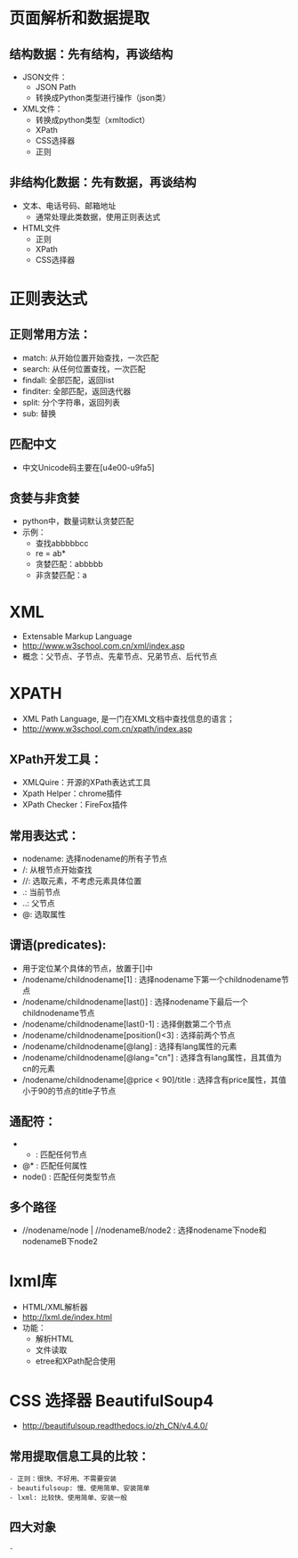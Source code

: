 # 页面解析和数据提取
## 结构数据：先有结构，再谈结构
- JSON文件：
    - JSON Path
    - 转换成Python类型进行操作（json类）
- XML文件：
    - 转换成python类型（xmltodict）
    - XPath
    - CSS选择器
    - 正则
## 非结构化数据：先有数据，再谈结构
- 文本、电话号码、邮箱地址
    - 通常处理此类数据，使用正则表达式
- HTML文件
    - 正则
    - XPath
    - CSS选择器
# 正则表达式
## 正则常用方法：
- match: 从开始位置开始查找，一次匹配
- search: 从任何位置查找，一次匹配
- findall: 全部匹配，返回list
- finditer: 全部匹配，返回迭代器
- split: 分个字符串，返回列表
- sub: 替换
## 匹配中文
- 中文Unicode码主要在[u4e00-u9fa5]
## 贪婪与非贪婪
- python中，数量词默认贪婪匹配
- 示例：
    - 查找abbbbbcc
    - re = ab*
    - 贪婪匹配：abbbbb
    - 非贪婪匹配：a
# XML
- Extensable Markup Language
- http://www.w3school.com.cn/xml/index.asp
- 概念：父节点、子节点、先辈节点、兄弟节点、后代节点
# XPATH
- XML Path Language, 是一门在XML文档中查找信息的语言；
- http://www.w3school.com.cn/xpath/index.asp
## XPath开发工具：
- XMLQuire：开源的XPath表达式工具
- Xpath Helper：chrome插件
- XPath Checker：FireFox插件
## 常用表达式：
- nodename: 选择nodename的所有子节点
- /: 从根节点开始查找
- //: 选取元素，不考虑元素具体位置
- .: 当前节点
- ..: 父节点
- @: 选取属性
## 谓语(predicates):
- 用于定位某个具体的节点，放置于[]中
- /nodename/childnodename[1] : 选择nodename下第一个childnodename节点
- /nodename/childnodename[last()] : 选择nodename下最后一个childnodename节点
- /nodename/childnodename[last()-1] : 选择倒数第二个节点
- /nodename/childnodename[position()<3] : 选择前两个节点
- /nodename/childnodename[@lang] : 选择有lang属性的元素
- /nodename/childnodename[@lang="cn"] : 选择含有lang属性，且其值为cn的元素
- /nodename/childnodename[@price < 90]/title : 选择含有price属性，其值小于90的节点的title子节点
## 通配符：
- * : 匹配任何节点
- @* : 匹配任何属性
- node() : 匹配任何类型节点 
## 多个路径
- //nodename/node | //nodenameB/node2 : 选择nodename下node和nodenameB下node2
# lxml库
- HTML/XML解析器
- http://lxml.de/index.html
- 功能：
    - 解析HTML
    - 文件读取
    - etree和XPath配合使用
# CSS 选择器 BeautifulSoup4
- http://beautifulsoup.readthedocs.io/zh_CN/v4.4.0/
## 常用提取信息工具的比较：
    - 正则：很快、不好用、不需要安装
    - beautifulsoup: 慢、使用简单、安装简单
    - lxml: 比较快、使用简单、安装一般
## 四大对象
    -  
